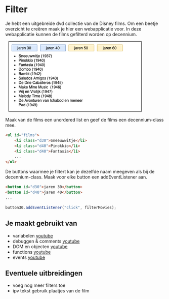 # Filter

Je hebt een uitgebreide dvd collectie van de Disney films. Om een beetje overzicht te creëren maak je hier een webapplicatie voor. In deze webapplicatie kunnen de films gefilterd worden op decennium.

![Film ui](images/Filter-ui.png)

Maak van de films een unordered list en geef de films een decennium-class mee.

```html
<ul id="films">
	<li class="d30">Sneeuwwitje</li>
	<li class="d40">Pinokkio</li>
	<li class="d40">Fantasia</li>
	...
</ul>
```

De buttons waarmee je filtert kan je dezelfde naam meegeven als bij de decennium-class. Maak voor elke button een addEventListener aan. 

```html
<button id="d30">jaren 30</button>
<button id="d40">jaren 40</button>
...
```

```javascript
button30.addEventListener("click", filterMovies);
```

## Je maakt gebruikt van
- variabelen [youtube](https://www.youtube.com/watch?v=HfWaYjRrIM4)
- debuggen & comments [youtube](https://www.youtube.com/watch?v=XUYCOm38SWY)
- DOM en objecten [youtube](https://www.youtube.com/watch?v=k81rBKqwDhU)
- functions [youtube](https://www.youtube.com/watch?v=zC5cvaETdyQ)
- events [youtube](https://www.youtube.com/watch?v=6jYEabxJXxg)

## Eventuele uitbreidingen
- voeg nog meer filters toe
- ipv tekst gebruik plaatjes van de film